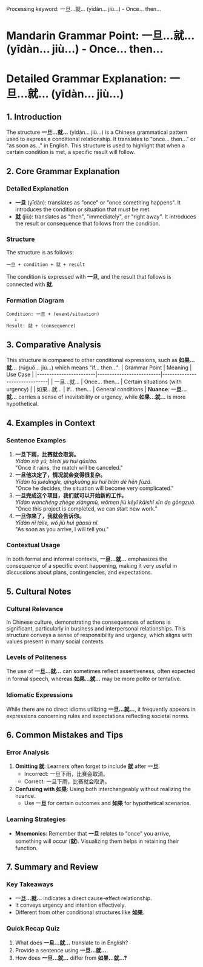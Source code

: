 Processing keyword: 一旦...就... (yīdàn... jiù...) - Once... then...
# Mandarin Grammar Point: 一旦...就... (yīdàn... jiù...) - Once... then...
# Detailed Grammar Explanation: 一旦...就... (yīdàn... jiù...)
## 1. Introduction
The structure **一旦...就...** (yīdàn... jiù...) is a Chinese grammatical pattern used to express a conditional relationship. It translates to "once... then..." or "as soon as..." in English. This structure is used to highlight that when a certain condition is met, a specific result will follow.
## 2. Core Grammar Explanation
### Detailed Explanation
- **一旦** (yīdàn): translates as "once" or "once something happens". It introduces the condition or situation that must be met.
- **就** (jiù): translates as "then", "immediately", or "right away". It introduces the result or consequence that follows from the condition.
### Structure
The structure is as follows:
```
一旦 + condition + 就 + result
```
The condition is expressed with **一旦**, and the result that follows is connected with **就**.
### Formation Diagram
```
Condition: 一旦 + (event/situation) 
   ↓
Result: 就 + (consequence)
```
## 3. Comparative Analysis
This structure is compared to other conditional expressions, such as **如果...就...** (rúguǒ... jiù...) which means "if... then...". 
|  Grammar Point         | Meaning                  | Use Case                     |
|------------------------|--------------------------|-------------------------------|
| 一旦...就...          | Once... then...          | Certain situations (with urgency) |
| 如果...就...          | If... then...            | General conditions              |
**Nuance**: **一旦...就...** carries a sense of inevitability or urgency, while **如果...就...** is more hypothetical.
## 4. Examples in Context
### Sentence Examples
1. **一旦下雨，比赛就会取消。**  
   *Yīdàn xià yǔ, bǐsài jiù huì qǔxiāo.*  
   "Once it rains, the match will be canceled."
2. **一旦他决定了，情况就会变得很复杂。**  
   *Yīdàn tā juédìngle, qíngkuàng jiù huì biàn dé hěn fùzá.*  
   "Once he decides, the situation will become very complicated."
3. **一旦完成这个项目，我们就可以开始新的工作。**  
   *Yīdàn wánchéng zhège xiàngmù, wǒmen jiù kěyǐ kāishǐ xīn de gōngzuò.*  
   "Once this project is completed, we can start new work."
4. **一旦你来了，我就会告诉你。**  
   *Yīdàn nǐ láile, wǒ jiù huì gàosù nǐ.*   
   "As soon as you arrive, I will tell you."
### Contextual Usage
In both formal and informal contexts, **一旦...就...** emphasizes the consequence of a specific event happening, making it very useful in discussions about plans, contingencies, and expectations.
## 5. Cultural Notes
### Cultural Relevance
In Chinese culture, demonstrating the consequences of actions is significant, particularly in business and interpersonal relationships. This structure conveys a sense of responsibility and urgency, which aligns with values present in many social contexts.
### Levels of Politeness
The use of **一旦...就...** can sometimes reflect assertiveness, often expected in formal speech, whereas **如果...就...** may be more polite or tentative.
### Idiomatic Expressions
While there are no direct idioms utilizing **一旦...就...**, it frequently appears in expressions concerning rules and expectations reflecting societal norms.
## 6. Common Mistakes and Tips
### Error Analysis
1. **Omitting 就**: Learners often forget to include **就** after **一旦**.
   - Incorrect: 一旦下雨，比赛会取消。
   - Correct: 一旦下雨，比赛就会取消。
2. **Confusing with 如果**: Using both interchangeably without realizing the nuance.
   - Use **一旦** for certain outcomes and **如果** for hypothetical scenarios.
### Learning Strategies
- **Mnemonics**: Remember that **一旦** relates to "once" you arrive, something will occur (**就**). Visualizing them helps in retaining their function.
## 7. Summary and Review
### Key Takeaways
- **一旦...就...** indicates a direct cause-effect relationship.
- It conveys urgency and intention effectively.
- Different from other conditional structures like **如果**.
### Quick Recap Quiz
1. What does **一旦...就...** translate to in English?
2. Provide a sentence using **一旦...就...**.
3. How does **一旦...就...** differ from **如果...就...?**
